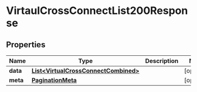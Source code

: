 

# VirtaulCrossConnectList200Response


## Properties

| Name | Type | Description | Notes |
|------------ | ------------- | ------------- | -------------|
|**data** | [**List&lt;VirtualCrossConnectCombined&gt;**](VirtualCrossConnectCombined.md) |  |  [optional] |
|**meta** | [**PaginationMeta**](PaginationMeta.md) |  |  [optional] |



